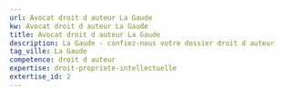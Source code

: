 ```yaml
---
url: Avocat droit d auteur La Gaude
kw: Avocat droit d auteur La Gaude
title: Avocat droit d auteur La Gaude
description: La Gaude - confiez-nous votre dossier droit d auteur
tag_ville: La Gaude
competence: droit d auteur
expertise: droit-propriete-intellectuelle
extertise_id: 2
---
```

